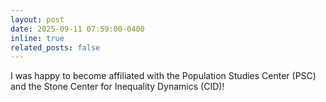 ```yaml
---
layout: post
date: 2025-09-11 07:59:00-0400
inline: true
related_posts: false
---
```


I was happy to become affiliated with the Population Studies Center (PSC) and the Stone Center for Inequality Dynamics (CID)!
